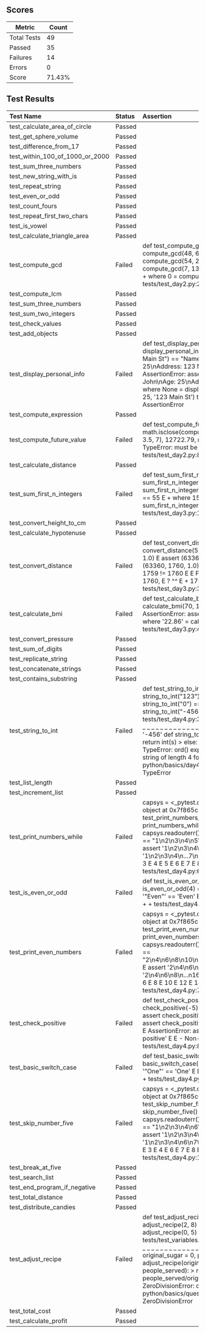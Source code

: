 ## Scores

| Metric      | Count |
|-------------|-------|
| Total Tests | 49    |
| Passed      | 35    |
| Failures    | 14    |
| Errors      | 0     |
| Score       | 71.43% |

## Test Results

| Test Name                       | Status   | Assertion                                                                                                                                                                                                                                                                                                                                                                                                                                                                         |
|:--------------------------------|:---------|:----------------------------------------------------------------------------------------------------------------------------------------------------------------------------------------------------------------------------------------------------------------------------------------------------------------------------------------------------------------------------------------------------------------------------------------------------------------------------------|
| test_calculate_area_of_circle   | Passed   |                                                                                                                                                                                                                                                                                                                                                                                                                                                                                   |
| test_get_sphere_volume          | Passed   |                                                                                                                                                                                                                                                                                                                                                                                                                                                                                   |
| test_difference_from_17         | Passed   |                                                                                                                                                                                                                                                                                                                                                                                                                                                                                   |
| test_within_100_of_1000_or_2000 | Passed   |                                                                                                                                                                                                                                                                                                                                                                                                                                                                                   |
| test_sum_three_numbers          | Passed   |                                                                                                                                                                                                                                                                                                                                                                                                                                                                                   |
| test_new_string_with_is         | Passed   |                                                                                                                                                                                                                                                                                                                                                                                                                                                                                   |
| test_repeat_string              | Passed   |                                                                                                                                                                                                                                                                                                                                                                                                                                                                                   |
| test_even_or_odd                | Passed   |                                                                                                                                                                                                                                                                                                                                                                                                                                                                                   |
| test_count_fours                | Passed   |                                                                                                                                                                                                                                                                                                                                                                                                                                                                                   |
| test_repeat_first_two_chars     | Passed   |                                                                                                                                                                                                                                                                                                                                                                                                                                                                                   |
| test_is_vowel                   | Passed   |                                                                                                                                                                                                                                                                                                                                                                                                                                                                                   |
| test_calculate_triangle_area    | Passed   |                                                                                                                                                                                                                                                                                                                                                                                                                                                                                   |
| test_compute_gcd                | Failed   | def test_compute_gcd():     assert compute_gcd(48, 64) == 16     assert compute_gcd(54, 24) == 6 >    assert compute_gcd(7, 13) == 1 E    assert 0 == 1 E    + where 0 = compute_gcd(7, 13) tests/test_day2.py:22: AssertionError                                                                                                                                                                                                                                                 |
| test_compute_lcm                | Passed   |                                                                                                                                                                                                                                                                                                                                                                                                                                                                                   |
| test_sum_three_numbers          | Passed   |                                                                                                                                                                                                                                                                                                                                                                                                                                                                                   |
| test_sum_two_integers           | Passed   |                                                                                                                                                                                                                                                                                                                                                                                                                                                                                   |
| test_check_values               | Passed   |                                                                                                                                                                                                                                                                                                                                                                                                                                                                                   |
| test_add_objects                | Passed   |                                                                                                                                                                                                                                                                                                                                                                                                                                                                                   |
| test_display_personal_info      | Failed   | def test_display_personal_info(): >    assert display_personal_info("John", 25, "123 Main St") == "Name: John\nAge: 25\nAddress: 123 Main St" E    AssertionError: assert None == 'Name: John\nAge: 25\nAddress: 123 Main St' E    + where None = display_personal_info('John', 25, '123 Main St') tests/test_day2.py:68: AssertionError                                                                                                                                          |
| test_compute_expression         | Passed   |                                                                                                                                                                                                                                                                                                                                                                                                                                                                                   |
| test_compute_future_value       | Failed   | def test_compute_future_value(): >    assert math.isclose(compute_future_value(10000, 3.5, 7), 12722.79, rel_tol=1e-2) E    TypeError: must be real number, not str tests/test_day2.py:84: TypeError                                                                                                                                                                                                                                                                              |
| test_calculate_distance         | Passed   |                                                                                                                                                                                                                                                                                                                                                                                                                                                                                   |
| test_sum_first_n_integers       | Failed   | def test_sum_first_n_integers():     assert sum_first_n_integers(5) == 15 >    assert sum_first_n_integers(10) == 55 E    assert 15 == 55 E    + where 15 = sum_first_n_integers(10) tests/test_day3.py:11: AssertionError                                                                                                                                                                                                                                                        |
| test_convert_height_to_cm       | Passed   |                                                                                                                                                                                                                                                                                                                                                                                                                                                                                   |
| test_calculate_hypotenuse       | Passed   |                                                                                                                                                                                                                                                                                                                                                                                                                                                                                   |
| test_convert_distance           | Failed   | def test_convert_distance(): >    assert convert_distance(5280) == (63360, 1760, 1.0) E    assert (63360, 1759, 1.0) == (63360, 1760, 1.0) E     E     At index 1 diff: 1759 != 1760 E     E     Full diff: E      ( E        63360, E     -   1760, E     ?    ^^ E     +   1759, E     ?    ^^ E        1.0, E      ) tests/test_day3.py:34: AssertionError                                                                                                                     |
| test_calculate_bmi              | Failed   | def test_calculate_bmi(): >    assert calculate_bmi(70, 1.75) == 22.86 E    AssertionError: assert '22.86' == 22.86 E    + where '22.86' = calculate_bmi(70, 1.75) tests/test_day3.py:42: AssertionError                                                                                                                                                                                                                                                                          |
| test_convert_pressure           | Passed   |                                                                                                                                                                                                                                                                                                                                                                                                                                                                                   |
| test_sum_of_digits              | Passed   |                                                                                                                                                                                                                                                                                                                                                                                                                                                                                   |
| test_replicate_string           | Passed   |                                                                                                                                                                                                                                                                                                                                                                                                                                                                                   |
| test_concatenate_strings        | Passed   |                                                                                                                                                                                                                                                                                                                                                                                                                                                                                   |
| test_contains_substring         | Passed   |                                                                                                                                                                                                                                                                                                                                                                                                                                                                                   |
| test_string_to_int              | Failed   | def test_string_to_int():     assert string_to_int("123") == 123     assert string_to_int("0") == 0 >    assert string_to_int("-456") == -456 tests/test_day4.py:37: _ _ _ _ _ _ _ _ _ _ _ _ _ _ _ _ _ _ _ _ _ _ _ _ _ _ _ _ _ _ _ _ _ _ _ _ _ _ _ _  s = '-456'   def string_to_int(s):     if s.isdigit():       return int(s) >    else: return ord(s) E    TypeError: ord() expected a character, but string of length 4 found python/basics/day4_Assignment.py:53: TypeError |
| test_list_length                | Passed   |                                                                                                                                                                                                                                                                                                                                                                                                                                                                                   |
| test_increment_list             | Passed   |                                                                                                                                                                                                                                                                                                                                                                                                                                                                                   |
| test_print_numbers_while        | Failed   | capsys = <_pytest.capture.CaptureFixture object at 0x7f865c5cf5f0>   def test_print_numbers_while(capsys):     print_numbers_while()     captured = capsys.readouterr() >    assert captured.out == "1\n2\n3\n4\n5\n6\n7\n8\n9\n10\n" E    assert '1\n2\n3\n4\n...n9\n10\n"""\n' == '1\n2\n3\n4\n...7\n8\n9\n10\n' E     E      1 E      2 E      3 E      4 E      5 E      6 E      7 E      8 E      9 E      10 E     + """ tests/test_day4.py:61: AssertionError             |
| test_is_even_or_odd             | Failed   | def test_is_even_or_odd(): >    assert is_even_or_odd(4) == "Even" E    assert '"Even"' == 'Even' E     E     - Even E     + "Even" E     ? +  + tests/test_day4.py:67: AssertionError                                                                                                                                                                                                                                                                                            |
| test_print_even_numbers         | Failed   | capsys = <_pytest.capture.CaptureFixture object at 0x7f865c5cf650>   def test_print_even_numbers(capsys):     print_even_numbers()     captured = capsys.readouterr() >    assert captured.out == "2\n4\n6\n8\n10\n12\n14\n16\n18\n20\n" E    assert '2\n4\n6\n8\n...18\n20\n"""\n' == '2\n4\n6\n8\n...n16\n18\n20\n' E     E      2 E      4 E      6 E      8 E      10 E      12 E      14 E      16 E      18 E      20 E     + """ tests/test_day4.py:77: AssertionError     |
| test_check_positive             | Failed   | def test_check_positive():     assert check_positive(-5) == "Non-positive"     assert check_positive(10) == "Positive" >    assert check_positive(0) == "Non-positive" E    AssertionError: assert 'Positive' == 'Non-positive' E     E     - Non-positive E     + Positive tests/test_day4.py:85: AssertionError                                                                                                                                                                 |
| test_basic_switch_case          | Failed   | def test_basic_switch_case(): >    assert basic_switch_case(1) == "One" E    assert '"One"' == 'One' E     E     - One E     + "One" E     ? +  + tests/test_day4.py:91: AssertionError                                                                                                                                                                                                                                                                                           |
| test_skip_number_five           | Failed   | capsys = <_pytest.capture.CaptureFixture object at 0x7f865c612060>   def test_skip_number_five(capsys):     skip_number_five()     captured = capsys.readouterr() >    assert captured.out == "1\n2\n3\n4\n6\n7\n8\n9\n10\n" E    assert '1\n2\n3\n4\n...n9\n10\n"""\n' == '1\n2\n3\n4\n6\n7\n8\n9\n10\n' E     E      1 E      2 E      3 E      4 E      6 E      7 E      8 E      9 E      10 E     + """ tests/test_day4.py:102: AssertionError                              |
| test_break_at_five              | Passed   |                                                                                                                                                                                                                                                                                                                                                                                                                                                                                   |
| test_search_list                | Passed   |                                                                                                                                                                                                                                                                                                                                                                                                                                                                                   |
| test_end_program_if_negative    | Passed   |                                                                                                                                                                                                                                                                                                                                                                                                                                                                                   |
| test_total_distance             | Passed   |                                                                                                                                                                                                                                                                                                                                                                                                                                                                                   |
| test_distribute_candies         | Passed   |                                                                                                                                                                                                                                                                                                                                                                                                                                                                                   |
| test_adjust_recipe              | Failed   | def test_adjust_recipe():     assert adjust_recipe(2, 8) == 4.0 >    assert adjust_recipe(0, 5) == 0.0 tests/test_variables.py:26: _ _ _ _ _ _ _ _ _ _ _ _ _ _ _ _ _ _ _ _ _ _ _ _ _ _ _ _ _ _ _ _ _ _ _ _ _ _ _ _  original_sugar = 0, people_served = 5   def adjust_recipe(original_sugar, people_served): >    return people_served/original_sugar E    ZeroDivisionError: division by zero python/basics/question1.py:52: ZeroDivisionError                                  |
| test_total_cost                 | Passed   |                                                                                                                                                                                                                                                                                                                                                                                                                                                                                   |
| test_calculate_profit           | Passed   |                                                                                                                                                                                                                                                                                                                                                                                                                                                                                   |
